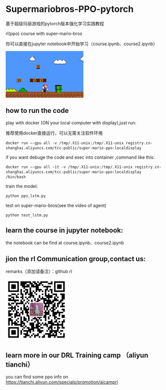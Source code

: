 # Supermariobros-PPO-pytorch
基于超级玛丽游戏的pytorch版本强化学习实践教程

rl(ppo) course with super-mario-bros

你可以直接在jupyter notebook中开始学习（course.ipynb、course2.ipynb）

<img src="/doc/timg.jpeg" width = "250" height = "150" alt="" align=center />

## how to run the code
play with docker (ON your local computer with display),just run:

推荐使用docker直接运行，可以无需关注软件环境

```
docker run —-gpu all -v /tmp/.X11-unix:/tmp/.X11-unix registry.cn-shanghai.aliyuncs.com/tcc-public/super-mario-ppo:localdisplay 
```

if you want debuge the code and exec into container ,command like this:
```
docker run —-gpu all -it -v /tmp/.X11-unix:/tmp/.X11-unix registry.cn-shanghai.aliyuncs.com/tcc-public/super-mario-ppo:localdisplay  /bin/bash
```

train the model:

```Python
python ppo_lstm.py
```

test on super-mario-bros(see the video of agent)

```
python test_lstm.py
```


## learn the course in jupyter notebook:
the notebook can be find at course.ipynb、course2.ipynb

## jion the rl Communication group,contact us:
remarks（添加请备注）：github rl

<img src="/doc/20201201160554.jpg" width = "200" height = "200" alt="" align=center />

## learn more in our DRL Training camp （aliyun tianchi）
you can find some ppo info on https://tianchi.aliyun.com/specials/promotion/aicamprl
